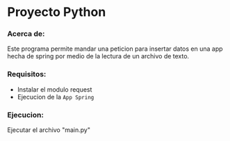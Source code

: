 # Proyecto Python 

### Acerca de:
Este programa permite mandar una peticion para insertar datos en una app hecha de spring por medio de la lectura de un archivo de texto.

### Requisitos:

* Instalar el modulo request
* Ejecucion de la `App Spring`

### Ejecucion:
Ejecutar el archivo "main.py" 

